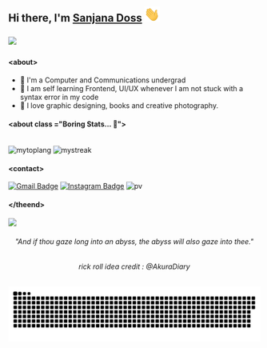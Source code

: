 <h2 align="left">Hi there, I'm <a href="https://www.linkedin.com/in/sanjana-doss-b8a07b175/" target="_blank" rel="noopener noreferrer">Sanjana Doss</a> <img src="https://raw.githubusercontent.com/ABSphreak/ABSphreak/master/gifs/Hi.gif" height="30" />

<a href="https://www.youtube.com/watch?v=dQw4w9WgXcQ"><img src="https://user-images.githubusercontent.com/73097560/115834477-dbab4500-a447-11eb-908a-139a6edaec5c.gif"></a>

#### <span>&#60;</span>about<span>&#62;</span>
- 💬 I'm a Computer and Communications undergrad  
- 🌱 I am self learning Frontend, UI/UX whenever I am not stuck with a syntax error in my code
- 👯 I love graphic designing, books and creative photography.

#### <span>&#60;</span>about class ="Boring Stats... 🚀"<span>&#62;</span>
<br />
<img height="137px" src="https://github-readme-stats.vercel.app/api/top-langs/?username=sanjanadoss&theme=holi-theme&layout=compact" alt="mytoplang"/>
<img src="https://github-readme-streak-stats.herokuapp.com/?user=sanjanadoss&theme=holi-theme" alt="mystreak"/>
 
#### <span>&#60;</span>contact<span>&#62;</span>
[![Gmail Badge](https://img.shields.io/badge/-gmail-blue?style=flat-roundedrectangle&logo=Gmail&logoColor=white&link=mailto:sanjanadoss2503@gmail.com)](sanjanadoss2503@gmail.com)
[![Instagram Badge](https://img.shields.io/badge/-instagram-E4405F?style=flat-roundedrectangle&logo=instagram&logoColor=white&link=https://www.instagram.com/sanjxuwu/)](https://www.instagram.com/sanjxuwu/)
![pv](https://pageview.vercel.app/?github_user=sanjanadoss)
#### <span>&#60;</span>/theend<span>&#62;</span>
<a href="https://www.youtube.com/watch?v=dQw4w9WgXcQ"><img src="https://user-images.githubusercontent.com/73097560/115834477-dbab4500-a447-11eb-908a-139a6edaec5c.gif"></a>
<h6 align="center"> <em> "And if thou gaze long into an abyss, the abyss will also gaze into thee." </em> </h6>
 <h6 align="center"> rick roll idea credit : @AkuraDiary </h6>
<img src="https://raw.githubusercontent.com/Pepyn0/Pepyn0/e9a41b56511796ce23652bd2c58a7834dcdb7296/github-contribution-grid-snake.svg">
